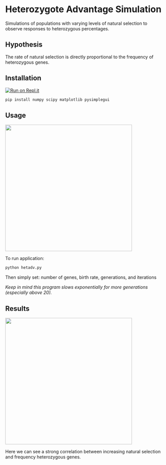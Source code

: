 # Heterozygote Advantage Simulation
Simulations of populations with varying levels of natural selection to observe responses to heterozygous percentages.

## Hypothesis
The rate of natural selection is directly proportional to the frequency of heterozygous genes.

## Installation

[![Run on Repl.it](https://replit.com/badge/github/splch/heterozygote-advantage)](https://replit.com/github/splch/heterozygote-advantage)

```bash
pip install numpy scipy matplotlib pysimplegui
```

## Usage
<img src="Images/GUI.png" height="400px">

To run application:
```bash
python hetadv.py
```

Then simply set:
  number of genes,
  birth rate,
  generations,
  and iterations

*Keep in mind this program slows exponentially for more generations (especially above 20).*

## Results
<img src="Images/Figure_1.png" height="400px">

Here we can see a strong correlation between increasing natural selection and frequency heterozygous genes.
